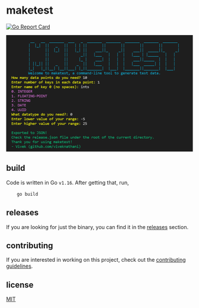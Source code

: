 # maketest

[![Go Report Card](https://goreportcard.com/badge/github.com/viveknathani/maketest)](https://goreportcard.com/report/github.com/viveknathani/maketest)

<img src='./screenshot.PNG'>

## build

Code is written in Go `v1.16`.
After getting that, run, 
```bash
    go build 
``` 

## releases

If you are looking for just the binary, you can find it in the [releases](https://github.com/viveknathani/maketest/releases) section.

## contributing 

If you are interested in working on this project, check out the [contributing guidelines](./CONTRIBUTING.md).

## license

[MIT](./LICENSE.md)